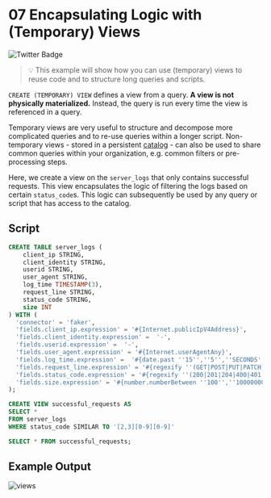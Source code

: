 # 07 Encapsulating Logic with (Temporary) Views

![Twitter Badge](https://img.shields.io/badge/Flink%20Version-1.11%2B-lightgrey)

> :bulb: This example will show how you can use (temporary) views to reuse code and to structure long queries and scripts. 

`CREATE (TEMPORARY) VIEW` defines a view from a query. 
**A view is not physically materialized.** 
Instead, the query is run every time the view is referenced in a query.

Temporary views are very useful to structure and decompose more complicated queries and to re-use queries within a longer script.
Non-temporary views - stored in a persistent [catalog](https://ci.apache.org/projects/flink/flink-docs-stable/dev/table/catalogs.html) - can also be used to share common queries within your organization, e.g. common filters or pre-processing steps.  

Here, we create a view on the `server_logs` that only contains successful requests. 
This view encapsulates the logic of filtering the logs based on certain `status_code`s. 
This logic can subsequently be used by any query or script that has access to the catalog.   

## Script

```sql
CREATE TABLE server_logs ( 
    client_ip STRING,
    client_identity STRING, 
    userid STRING, 
    user_agent STRING,
    log_time TIMESTAMP(3),
    request_line STRING, 
    status_code STRING, 
    size INT
) WITH (
  'connector' = 'faker', 
  'fields.client_ip.expression' = '#{Internet.publicIpV4Address}',
  'fields.client_identity.expression' =  '-',
  'fields.userid.expression' =  '-',
  'fields.user_agent.expression' = '#{Internet.userAgentAny}',
  'fields.log_time.expression' =  '#{date.past ''15'',''5'',''SECONDS''}',
  'fields.request_line.expression' = '#{regexify ''(GET|POST|PUT|PATCH){1}''} #{regexify ''(/search\.html|/login\.html|/prod\.html|cart\.html|/order\.html){1}''} #{regexify ''(HTTP/1\.1|HTTP/2|/HTTP/1\.0){1}''}',
  'fields.status_code.expression' = '#{regexify ''(200|201|204|400|401|403|301){1}''}',
  'fields.size.expression' = '#{number.numberBetween ''100'',''10000000''}'
);

CREATE VIEW successful_requests AS 
SELECT * 
FROM server_logs
WHERE status_code SIMILAR TO '[2,3][0-9][0-9]'

SELECT * FROM successful_requests;
```

## Example Output

![views](https://user-images.githubusercontent.com/11538663/102009292-c5250c80-3d36-11eb-85b3-05b8faf8df5a.gif)


